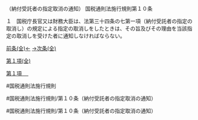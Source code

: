 （納付受託者の指定取消の通知）
国税通則法施行規則第１０条

１　国税庁長官又は財務大臣は、法第三十四条の七第一項（納付受託者の指定の取消し）の規定による指定の取消しをしたときは、その旨及びその理由を当該指定の取消しを受けた者に通知しなければならない。

[前条(全)←](国税通則法施行規則＿第９条_.md)    [→次条(全)](国税通則法施行規則＿第１０条の２_.md)

[第１項(全)](国税通則法施行規則＿第１０条第１項_.md)  

[第１項 　 ](国税通則法施行規則＿第１０条第１項.md)  

#国税通則法施行規則

#国税通則法施行規則/第１０条（納付受託者の指定取消の通知）

#国税通則法施行規則/第１０条（納付受託者の指定取消の通知）

